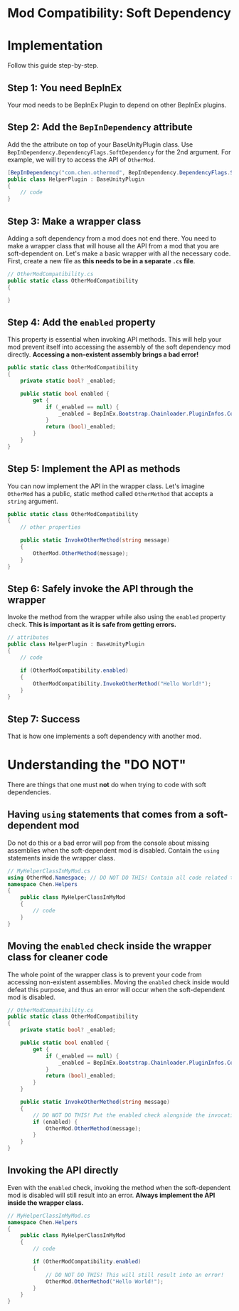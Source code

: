 # Mod Compatibility: Soft Dependency

# Implementation
Follow this guide step-by-step.

## Step 1: You need BepInEx
Your mod needs to be BepInEx Plugin to depend on other BepInEx plugins.

## Step 2: Add the `BepInDependency` attribute
Add the the attribute on top of your BaseUnityPlugin class. Use `BepInDependency.DependencyFlags.SoftDependency` for the 2nd argument. For example, we will try to access the API of `OtherMod`. 
```csharp
[BepInDependency("com.chen.othermod", BepInDependency.DependencyFlags.SoftDependency)]
public class HelperPlugin : BaseUnityPlugin
{
    // code
}
```

## Step 3: Make a wrapper class
Adding a soft dependency from a mod does not end there. You need to make a wrapper class that will house all the API from a mod that you are soft-dependent on. Let's make a basic wrapper with all the necessary code. First, create a new file as **this needs to be in a separate `.cs` file**.
```csharp
// OtherModCompatibility.cs
public static class OtherModCompatibility
{

}
```

## Step 4: Add the `enabled` property
This property is essential when invoking API methods. This will help your mod prevent itself into accessing the assembly of the soft dependency mod directly. **Accessing a non-existent assembly brings a bad error!**
```csharp
public static class OtherModCompatibility
{
    private static bool? _enabled;

    public static bool enabled {
        get {
            if (_enabled == null) {
                _enabled = BepInEx.Bootstrap.Chainloader.PluginInfos.ContainsKey("com.chen.othermod");
            }
            return (bool)_enabled;
        }
    }
}
```

## Step 5: Implement the API as methods
You can now implement the API in the wrapper class. Let's imagine `OtherMod` has a public, static method called `OtherMethod` that accepts a `string` argument.
```csharp
public static class OtherModCompatibility
{
    // other properties

    public static InvokeOtherMethod(string message)
    {
        OtherMod.OtherMethod(message);
    }
}
```

## Step 6: Safely invoke the API through the wrapper
Invoke the method from the wrapper while also using the `enabled` property check. **This is important as it is safe from getting errors.**
```csharp
// attributes
public class HelperPlugin : BaseUnityPlugin
{
    // code

    if (OtherModCompatibility.enabled)
    {
        OtherModCompatibility.InvokeOtherMethod("Hello World!");
    }
}
```

## Step 7: Success
That is how one implements a soft dependency with another mod.

# Understanding the "DO NOT"
There are things that one must **not** do when trying to code with soft dependencies.

## Having `using` statements that comes from a soft-dependent mod
Do not do this or a bad error will pop from the console about missing assemblies when the soft-dependent mod is disabled. Contain the `using` statements inside the wrapper class.
```csharp
// MyHelperClassInMyMod.cs
using OtherMod.Namespace; // DO NOT DO THIS! Contain all code related to OtherMod in the wrapper!
namespace Chen.Helpers
{
    public class MyHelperClassInMyMod
    {
        // code
    }
}
```

## Moving the `enabled` check inside the wrapper class for cleaner code
The whole point of the wrapper class is to prevent your code from accessing non-existent assemblies. Moving the `enabled` check inside would defeat this purpose, and thus an error will occur when the soft-dependent mod is disabled.
```csharp
// OtherModCompatibility.cs
public static class OtherModCompatibility
{
    private static bool? _enabled;

    public static bool enabled {
        get {
            if (_enabled == null) {
                _enabled = BepInEx.Bootstrap.Chainloader.PluginInfos.ContainsKey("com.chen.othermod");
            }
            return (bool)_enabled;
        }
    }

    public static InvokeOtherMethod(string message)
    {
        // DO NOT DO THIS! Put the enabled check alongside the invocation!
        if (enabled) {
            OtherMod.OtherMethod(message);
        }
    }
}
```

## Invoking the API directly
Even with the `enabled` check, invoking the method when the soft-dependent mod is disabled will still result into an error. **Always implement the API inside the wrapper class.**
```csharp
// MyHelperClassInMyMod.cs
namespace Chen.Helpers
{
    public class MyHelperClassInMyMod
    {
        // code

        if (OtherModCompatibility.enabled)
        {
            // DO NOT DO THIS! This will still result into an error!
            OtherMod.OtherMethod("Hello World!");
        }
    }
}
```